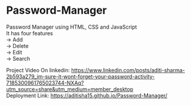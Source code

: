 # Password-Manager
Password Manager using HTML, CSS and JavaScript
<br>
It has four features
<br>
-> Add<br>
-> Delete<br>
-> Edit<br>
-> Search<br>

Project Video On linkedin: https://www.linkedin.com/posts/aditi-sharma-2b593a279_im-sure-it-wont-forget-your-password-activity-7185300961765023744-NXAq?utm_source=share&utm_medium=member_desktop<br>
Deployment Link: https://aditisha15.github.io/Password-Manager/
